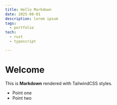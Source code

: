```yaml
---
title: Hello Markdown
date: 2025-08-01
description: lorem ipsum
tags:
  - portfolio
tech:
  - rust
  - typescript

---
```


# Welcome

This is **Markdown** rendered with TailwindCSS styles.

- Point one
- Point two
